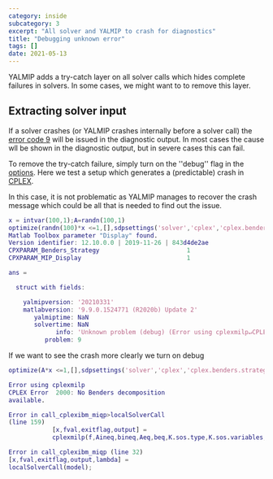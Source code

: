 ```yaml
---
category: inside
subcategory: 3
excerpt: "All solver and YALMIP to crash for diagnostics"
title: "Debugging unknown error"
tags: []
date: 2021-05-13
---
```


YALMIP adds a try-catch layer on all solver calls which hides complete failures in solvers. In some cases, we might want to to remove this layer.

## Extracting solver input

If a solver crashes (or YALMIP crashes internally before a solver call) the [error code 9](/command/yalmiperror) will be issued in the diagnostic output. In most cases the cause wll be shown in the diagnostic output, but in severe cases this can fail.

To remove the try-catch failure, simply turn on the ''debug'' flag in the [options](/command/sdpsettings). Here we test a setup which generates a (predictable) crash in [CPLEX](/solver/cplex). 

In this case, it is not problematic as YALMIP manages to recover the crash message which could be all that is needed to find out the issue.

````matlab
x = intvar(100,1);A=randn(100,1)
optimize(randn(100)*x <=1,[],sdpsettings('solver','cplex','cplex.benders.strategy',1))
Matlab Toolbox parameter "Display" found.
Version identifier: 12.10.0.0 | 2019-11-26 | 843d4de2ae
CPXPARAM_Benders_Strategy                        1
CPXPARAM_MIP_Display                             1

ans = 

  struct with fields:

    yalmipversion: '20210331'
    matlabversion: '9.9.0.1524771 (R2020b) Update 2'
       yalmiptime: NaN
       solvertime: NaN
             info: 'Unknown problem (debug) (Error using cplexmilp↵CPLEX Error  2000: No Benders decomposition available.↵)'
          problem: 9
````

If we want to see the crash more clearly we turn on debug

````matlab
optimize(A*x <=1,[],sdpsettings('solver','cplex','cplex.benders.strategy',1,'debug',1))

Error using cplexmilp
CPLEX Error  2000: No Benders decomposition
available.

Error in call_cplexibm_miqp>localSolverCall
(line 159)
            [x,fval,exitflag,output] =
            cplexmilp(f,Aineq,bineq,Aeq,beq,K.sos.type,K.sos.variables,K.sos.weight,lb,ub,ctype,x0,options.cplex);

Error in call_cplexibm_miqp (line 32)
[x,fval,exitflag,output,lambda] =
localSolverCall(model);
````
